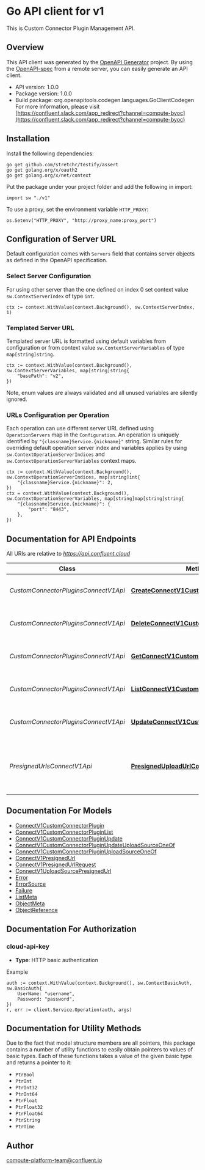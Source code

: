 # Go API client for v1

This is Custom Connector Plugin Management API.

## Overview
This API client was generated by the [OpenAPI Generator](https://openapi-generator.tech) project.  By using the [OpenAPI-spec](https://www.openapis.org/) from a remote server, you can easily generate an API client.

- API version: 1.0.0
- Package version: 1.0.0
- Build package: org.openapitools.codegen.languages.GoClientCodegen
For more information, please visit [https://confluent.slack.com/app_redirect?channel=compute-byoc](https://confluent.slack.com/app_redirect?channel=compute-byoc)

## Installation

Install the following dependencies:

```shell
go get github.com/stretchr/testify/assert
go get golang.org/x/oauth2
go get golang.org/x/net/context
```

Put the package under your project folder and add the following in import:

```golang
import sw "./v1"
```

To use a proxy, set the environment variable `HTTP_PROXY`:

```golang
os.Setenv("HTTP_PROXY", "http://proxy_name:proxy_port")
```

## Configuration of Server URL

Default configuration comes with `Servers` field that contains server objects as defined in the OpenAPI specification.

### Select Server Configuration

For using other server than the one defined on index 0 set context value `sw.ContextServerIndex` of type `int`.

```golang
ctx := context.WithValue(context.Background(), sw.ContextServerIndex, 1)
```

### Templated Server URL

Templated server URL is formatted using default variables from configuration or from context value `sw.ContextServerVariables` of type `map[string]string`.

```golang
ctx := context.WithValue(context.Background(), sw.ContextServerVariables, map[string]string{
	"basePath": "v2",
})
```

Note, enum values are always validated and all unused variables are silently ignored.

### URLs Configuration per Operation

Each operation can use different server URL defined using `OperationServers` map in the `Configuration`.
An operation is uniquely identified by `"{classname}Service.{nickname}"` string.
Similar rules for overriding default operation server index and variables applies by using `sw.ContextOperationServerIndices` and `sw.ContextOperationServerVariables` context maps.

```
ctx := context.WithValue(context.Background(), sw.ContextOperationServerIndices, map[string]int{
	"{classname}Service.{nickname}": 2,
})
ctx = context.WithValue(context.Background(), sw.ContextOperationServerVariables, map[string]map[string]string{
	"{classname}Service.{nickname}": {
		"port": "8443",
	},
})
```

## Documentation for API Endpoints

All URIs are relative to *https://api.confluent.cloud*

Class | Method | HTTP request | Description
------------ | ------------- | ------------- | -------------
*CustomConnectorPluginsConnectV1Api* | [**CreateConnectV1CustomConnectorPlugin**](docs/CustomConnectorPluginsConnectV1Api.md#createconnectv1customconnectorplugin) | **Post** /connect/v1/custom-connector-plugins | Create a Custom Connector Plugin
*CustomConnectorPluginsConnectV1Api* | [**DeleteConnectV1CustomConnectorPlugin**](docs/CustomConnectorPluginsConnectV1Api.md#deleteconnectv1customconnectorplugin) | **Delete** /connect/v1/custom-connector-plugins/{id} | Delete a Custom Connector Plugin
*CustomConnectorPluginsConnectV1Api* | [**GetConnectV1CustomConnectorPlugin**](docs/CustomConnectorPluginsConnectV1Api.md#getconnectv1customconnectorplugin) | **Get** /connect/v1/custom-connector-plugins/{id} | Read a Custom Connector Plugin
*CustomConnectorPluginsConnectV1Api* | [**ListConnectV1CustomConnectorPlugins**](docs/CustomConnectorPluginsConnectV1Api.md#listconnectv1customconnectorplugins) | **Get** /connect/v1/custom-connector-plugins | List of Custom Connector Plugins
*CustomConnectorPluginsConnectV1Api* | [**UpdateConnectV1CustomConnectorPlugin**](docs/CustomConnectorPluginsConnectV1Api.md#updateconnectv1customconnectorplugin) | **Patch** /connect/v1/custom-connector-plugins/{id} | Update a Custom Connector Plugin
*PresignedUrlsConnectV1Api* | [**PresignedUploadUrlConnectV1PresignedUrl**](docs/PresignedUrlsConnectV1Api.md#presigneduploadurlconnectv1presignedurl) | **Post** /connect/v1/presigned-upload-url | Request a presigned upload url for new Custom Connector Plugin.


## Documentation For Models

 - [ConnectV1CustomConnectorPlugin](docs/ConnectV1CustomConnectorPlugin.md)
 - [ConnectV1CustomConnectorPluginList](docs/ConnectV1CustomConnectorPluginList.md)
 - [ConnectV1CustomConnectorPluginUpdate](docs/ConnectV1CustomConnectorPluginUpdate.md)
 - [ConnectV1CustomConnectorPluginUpdateUploadSourceOneOf](docs/ConnectV1CustomConnectorPluginUpdateUploadSourceOneOf.md)
 - [ConnectV1CustomConnectorPluginUploadSourceOneOf](docs/ConnectV1CustomConnectorPluginUploadSourceOneOf.md)
 - [ConnectV1PresignedUrl](docs/ConnectV1PresignedUrl.md)
 - [ConnectV1PresignedUrlRequest](docs/ConnectV1PresignedUrlRequest.md)
 - [ConnectV1UploadSourcePresignedUrl](docs/ConnectV1UploadSourcePresignedUrl.md)
 - [Error](docs/Error.md)
 - [ErrorSource](docs/ErrorSource.md)
 - [Failure](docs/Failure.md)
 - [ListMeta](docs/ListMeta.md)
 - [ObjectMeta](docs/ObjectMeta.md)
 - [ObjectReference](docs/ObjectReference.md)


## Documentation For Authorization



### cloud-api-key

- **Type**: HTTP basic authentication

Example

```golang
auth := context.WithValue(context.Background(), sw.ContextBasicAuth, sw.BasicAuth{
    UserName: "username",
    Password: "password",
})
r, err := client.Service.Operation(auth, args)
```


## Documentation for Utility Methods

Due to the fact that model structure members are all pointers, this package contains
a number of utility functions to easily obtain pointers to values of basic types.
Each of these functions takes a value of the given basic type and returns a pointer to it:

* `PtrBool`
* `PtrInt`
* `PtrInt32`
* `PtrInt64`
* `PtrFloat`
* `PtrFloat32`
* `PtrFloat64`
* `PtrString`
* `PtrTime`

## Author

compute-platform-team@confluent.io

